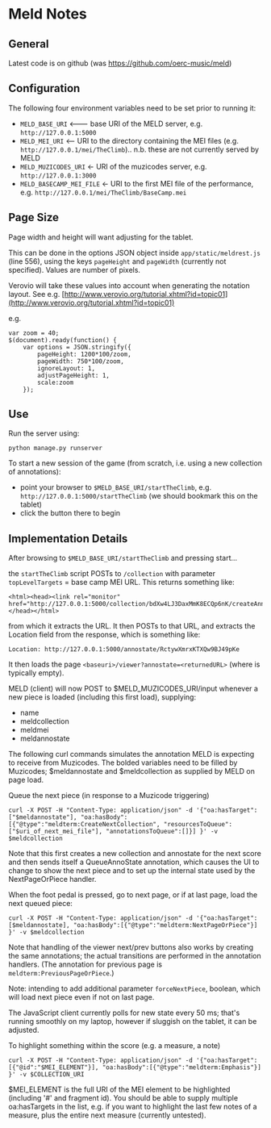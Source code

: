 # Meld Notes

## General

Latest code is on github (was https://github.com/oerc-music/meld)

## Configuration

The following four environment variables need to be set prior to running it:
- `MELD_BASE_URI` <--- base URI of the MELD server, e.g. `http://127.0.0.1:5000`
- `MELD_MEI_URI` <-- URI to the directory containing the MEI files (e.g. `http://127.0.0.1/mei/TheClimb`).. n.b. these are not currently served by MELD
- `MELD_MUZICODES_URI` <- URI of the muzicodes server, e.g. `http://127.0.0.1:3000`
- `MELD_BASECAMP_MEI_FILE` <- URI to the first MEI file of the performance, e.g. `http://127.0.0.1/mei/TheClimb/BaseCamp.mei`

## Page Size

Page width and height will want adjusting for the tablet. 

This can be done in the options JSON object inside `app/static/meldrest.js` (line 556), using the keys `pageHeight` and `pageWidth` (currently not specified). Values are number of pixels. 

Verovio will take these values into account when generating the notation layout. See e.g. [http://www.verovio.org/tutorial.xhtml?id=topic01](http://www.verovio.org/tutorial.xhtml?id=topic01)

e.g.
```
var zoom = 40;
$(document).ready(function() { 
    var options = JSON.stringify({
    	pageHeight: 1200*100/zoom,
    	pageWidth: 750*100/zoom,
    	ignoreLayout: 1,
        adjustPageHeight: 1,
        scale:zoom
    });
```


## Use

Run the server using:
```
python manage.py runserver
```

To start a new session of the game (from scratch, i.e. using a new collection of annotations): 
- point your browser to `$MELD_BASE_URI/startTheClimb`, e.g. `http://127.0.0.1:5000/startTheClimb` (we should bookmark this on the tablet)
- click the button there to begin

## Implementation Details

After browsing to `$MELD_BASE_URI/startTheClimb` and pressing start...

the `startTheClimb` script POSTs to `/collection` with parameter `topLevelTargets` = base camp MEI URL. This returns something like:
```
<html><head><link rel="monitor" href="http://127.0.0.1:5000/collection/bdXw4LJ3DaxMmK8ECQp6nK/createAnnoState"></head></html>
```
from which it extracts the URL. It then POSTs to that URL, and extracts the Location field from the response, which is something like:
```
Location: http://127.0.0.1:5000/annostate/RctywXmrxKTXQw9BJ49pKe
```
It then loads the page `<baseuri>/viewer?annostate=<returnedURL>` (where <baseuri> is typically empty).

MELD (client) will now POST to $MELD_MUZICODES_URI/input whenever a new piece is loaded (including this first load), supplying:
- name 
- meldcollection
- meldmei
- meldannostate 

The following curl commands simulates the annotation MELD is expecting to receive from Muzicodes. The bolded variables need to be filled by Muzicodes; $meldannostate and $meldcollection as supplied by MELD on page load.

Queue the next piece (in response to a Muzicode triggering)
```
curl -X POST -H "Content-Type: application/json" -d '{"oa:hasTarget":["$meldannostate"], "oa:hasBody":[{"@type":"meldterm:CreateNextCollection", "resourcesToQueue":["$uri_of_next_mei_file"], "annotationsToQueue":[]}] }' -v $meldcollection
```
Note that this first creates a new collection and annostate for the next score and then sends itself a QueueAnnoState annotation, which causes the UI to change to show the next piece and to set up the internal state used by the NextPageOrPiece handler.

When the foot pedal is pressed, go to next page, or if at last page, load the next queued piece:
```
curl -X POST -H "Content-Type: application/json" -d '{"oa:hasTarget":[$meldannostate], "oa:hasBody":[{"@type":"meldterm:NextPageOrPiece"}] }' -v $meldcollection
```
Note that handling of the viewer next/prev buttons also works by creating the same annotations; the actual transitions are performed in the annotation handlers. (The annotation for previous page is `meldterm:PreviousPageOrPiece`.)

Note: intending to add additional parameter `forceNextPiece`, boolean, which will load next piece even if not on last page.

The JavaScript client currently polls for new state every 50 ms; that's running smoothly on my laptop, however if sluggish on the tablet, it can be adjusted.

To highlight something within the score (e.g. a measure, a note)
```
curl -X POST -H "Content-Type: application/json" -d '{"oa:hasTarget":[{"@id":"$MEI_ELEMENT"}], "oa:hasBody":[{"@type":"meldterm:Emphasis"}] }' -v $COLLECTION_URI
```
$MEI_ELEMENT is the full URI of the MEI element to be highlighted (including '#' and fragment id). You should be able to supply multiple oa:hasTargets in the list, e.g. if you want to highlight the last few notes of a measure, plus the entire next measure (currently untested). 
